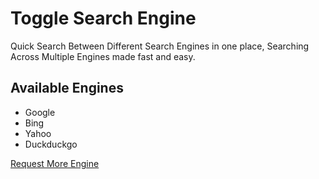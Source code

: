 # Toggle Search Engine
Quick Search Between Different Search Engines in one place, Searching Across Multiple Engines made fast and easy.

## Available Engines
* Google
* Bing
* Yahoo
* Duckduckgo <br>

[Request More Engine](https://github.com/artony4444/toggle-search-engine/discussions/1)

